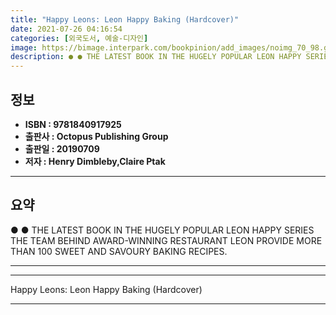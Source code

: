 ```yaml
---
title: "Happy Leons: Leon Happy Baking (Hardcover)"
date: 2021-07-26 04:16:54
categories: [외국도서, 예술-디자인]
image: https://bimage.interpark.com/bookpinion/add_images/noimg_70_98.gif
description: ● ● THE LATEST BOOK IN THE HUGELY POPULAR LEON HAPPY SERIES THE TEAM BEHIND AWARD-WINNING RESTAURANT LEON PROVIDE MORE THAN 100 SWEET AND SAVOURY BAKING RECIP
---
```


## **정보**

- **ISBN : 9781840917925**
- **출판사 : Octopus Publishing Group**
- **출판일 : 20190709**
- **저자 : Henry Dimbleby,Claire Ptak**

------



## **요약**

●  ●  THE LATEST BOOK IN THE HUGELY POPULAR LEON HAPPY SERIES THE TEAM BEHIND AWARD-WINNING RESTAURANT LEON PROVIDE MORE THAN 100 SWEET AND SAVOURY BAKING RECIPES.

------



------


Happy Leons: Leon Happy Baking (Hardcover) 

------


